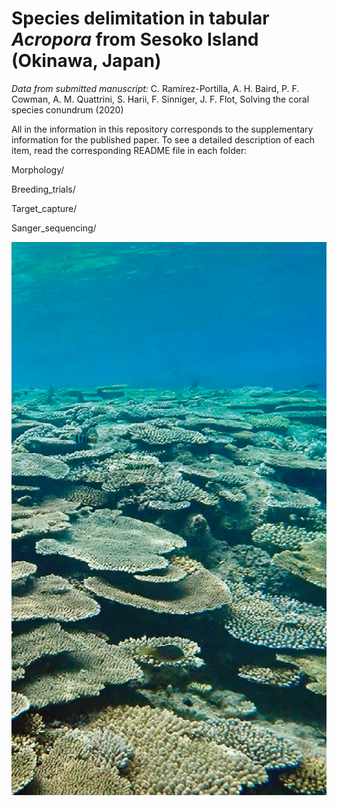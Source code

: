 # Species delimitation in tabular <i>Acropora</i> from Sesoko Island (Okinawa, Japan)

<i>Data from submitted manuscript:</i> C. Ramírez-Portilla, A. H. Baird, P. F. Cowman, A. M. Quattrini, S. Harii, F. Sinniger, J. F. Flot, Solving the coral species conundrum (2020)

All in the information in this repository corresponds to the supplementary information for the published paper. To see a detailed description of each item, read the corresponding README file in each folder:

Morphology/

Breeding_trials/

Target_capture/

Sanger_sequencing/


![picture](Tabular_morphospp.png)
